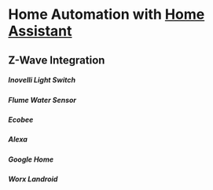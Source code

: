 # Home Automation with [Home Assistant](https://www.home-assistant.io/)

## Z-Wave Integration

##### Inovelli Light Switch
##### Flume Water Sensor
##### Ecobee
##### Alexa
##### Google Home
##### Worx Landroid
